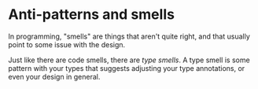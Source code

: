 # Anti-patterns and smells

In programming, "smells" are things that aren't quite right, and that usually point to some issue with the design.

Just like there are code smells, there are _type smells_.
A type smell is some pattern with your types that suggests adjusting your type annotations,
or even your design in general.
